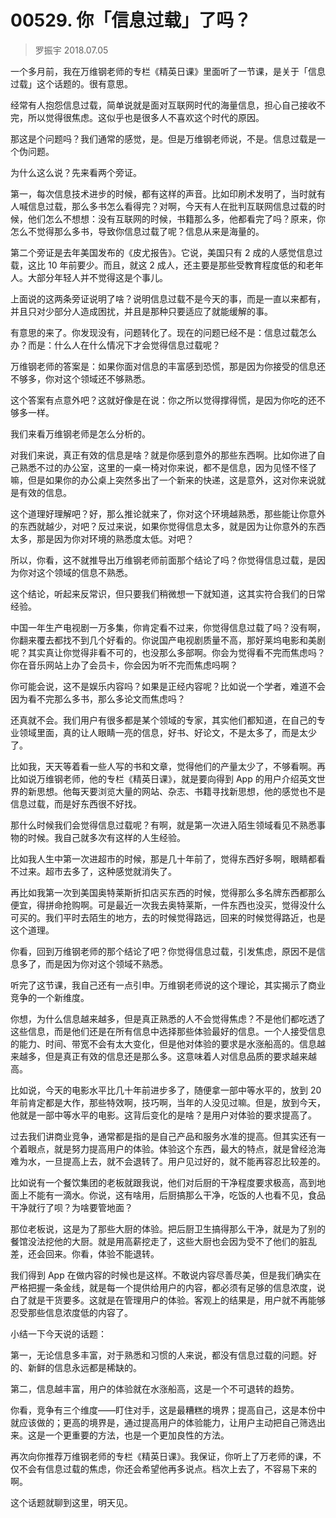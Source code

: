 # 00529. 你「信息过载」了吗？
> 罗振宇 2018.07.05

一个多月前，我在万维钢老师的专栏《精英日课》里面听了一节课，是关于「信息过载」这个话题的。很有意思。

经常有人抱怨信息过载，简单说就是面对互联网时代的海量信息，担心自己接收不完，所以觉得很焦虑。这似乎也是很多人不喜欢这个时代的原因。

那这是个问题吗？我们通常的感觉，是。但是万维钢老师说，不是。信息过载是一个伪问题。

为什么这么说？先来看两个旁证。

第一，每次信息技术进步的时候，都有这样的声音。比如印刷术发明了，当时就有人喊信息过载，那么多书怎么看得完？对啊，今天有人在批判互联网信息过载的时候，他们怎么不想想：没有互联网的时候，书籍那么多，他都看完了吗？原来，你怎么不觉得那么多书，导致你信息过载了呢？信息从来是海量的。

第二个旁证是去年美国发布的《皮尤报告》。它说，美国只有 2 成的人感觉信息过载，这比 10 年前要少。而且，就这 2 成人，还主要是那些受教育程度低的和老年人。大部分年轻人并不觉得这是个事儿。

上面说的这两条旁证说明了啥？说明信息过载不是今天的事，而是一直以来都有，并且只对少部分人造成困扰，并且是那种只要适应了就能缓解的事。

有意思的来了。你发现没有，问题转化了。现在的问题已经不是：信息过载怎么办？而是：什么人在什么情况下才会觉得信息过载呢？

万维钢老师的答案是：如果你面对信息的丰富感到恐慌，那是因为你接受的信息还不够多，你对这个领域还不够熟悉。

这个答案有点意外吧？这就好像是在说：你之所以觉得撑得慌，是因为你吃的还不够多一样。

我们来看万维钢老师是怎么分析的。

对我们来说，真正有效的信息是啥？就是你感到意外的那些东西啊。比如你进了自己熟悉不过的办公室，这里的一桌一椅对你来说，都不是信息，因为见怪不怪了嘛，但是如果你的办公桌上突然多出了一个新来的快递，这是意外，这对你来说就是有效的信息。

这个道理好理解吧？好，那么推论就来了，你对这个环境越熟悉，那些能让你意外的东西就越少，对吧？反过来说，如果你觉得信息太多，就是因为让你意外的东西太多，那是因为你对环境的熟悉度太低。对吧？

所以，你看，这不就推导出万维钢老师前面那个结论了吗？你觉得信息过载，是因为你对这个领域的信息不熟悉。

这个结论，听起来反常识，但只要我们稍微想一下就知道，这其实符合我们的日常经验。

中国一年生产电视剧一万多集，你肯定看不过来，你觉得信息过载了吗？没有啊，你翻来覆去都找不到几个好看的。你说国产电视剧质量不高，那好莱坞电影和美剧呢？其实真让你觉得非看不可的，也没那么多部啊。你会为觉得看不完而焦虑吗？你在音乐网站上办了会员卡，你会因为听不完而焦虑吗啊？

你可能会说，这不是娱乐内容吗？如果是正经内容呢？比如说一个学者，难道不会因为看不完那么多书，那么多论文而焦虑吗？

还真就不会。我们用户有很多都是某个领域的专家，其实他们都知道，在自己的专业领域里面，真的让人眼睛一亮的信息，好书、好论文，不是太多了，而是太少了。

比如我，天天等着看一些人写的书和文章，觉得他们的产量太少了，不够看啊。再比如说万维钢老师，他的专栏《精英日课》，就是要向得到 App 的用户介绍英文世界的新思想。他每天要浏览大量的网站、杂志、书籍寻找新思想，他的感觉也不是信息过载，而是好东西很不好找。

那什么时候我们会觉得信息过载呢？有啊，就是第一次进入陌生领域看见不熟悉事物的时候。我自己就多次有这样的人生经验。

比如我人生中第一次进超市的时候，那是几十年前了，觉得东西好多啊，眼睛都看不过来。超市去多了，这种感觉就消失了。

再比如我第一次到美国奥特莱斯折扣店买东西的时候，觉得那么多名牌东西都那么便宜，得拼命抢购啊。可是最近一次我去奥特莱斯，一件东西也没买，觉得没什么可买的。我们平时去陌生的地方，去的时候觉得路远，回来的时候觉得路近，也是这个道理。

你看，回到万维钢老师的那个结论了吧？你觉得信息过载，引发焦虑，原因不是信息多了，而是因为你对这个领域不熟悉。

听完了这节课，我自己还有一点引申。万维钢老师说的这个理论，其实揭示了商业竞争的一个新维度。

你想，为什么信息越来越多，但是真正熟悉的人不会觉得焦虑？不是他们都吃透了这些信息，而是他们还是在所有信息中选择那些体验最好的信息。一个人接受信息的能力、时间、带宽不会有太大变化，但是他对体验的要求是水涨船高的。信息越来越多，但是真正有效的信息还是那么多。这意味着人对信息品质的要求越来越高。

比如说，今天的电影水平比几十年前进步多了，随便拿一部中等水平的，放到 20 年前肯定都是大作，那些特效啊，技巧啊，当年的人没见过嘛。但是，放到今天，他就是一部中等水平的电影。这背后变化的是啥？是用户对体验的要求提高了。

过去我们讲商业竞争，通常都是指的是自己产品和服务水准的提高。但其实还有一个着眼点，就是努力提高用户的体验。体验这个东西，最大的特点，就是曾经沧海难为水，一旦提高上去，就不会退转了。用户见过好的，就不能再容忍比较差的。

比如说有一个餐饮集团的老板就跟我说，他们对后厨的干净程度要求极高，高到地面上不能有一滴水。你说，这有啥用，后厨搞那么干净，吃饭的人也看不见，食品干净就行了呗？为啥要管地面？

那位老板说，这是为了那些大厨的体验。把后厨卫生搞得那么干净，就是为了别的餐馆没法挖他的大厨。就是用高薪挖走了，这些大厨也会因为受不了他们的脏乱差，还会回来。你看，体验不能退转。

我们得到 App 在做内容的时候也是这样。不敢说内容尽善尽美，但是我们确实在严格把握一条金线，就是每一个提供给用户的内容，都必须有足够的信息浓度，说白了就是干货要多。这就是在管理用户的体验。客观上的结果是，用户就不再能够忍受那些信息浓度低的内容了。

小结一下今天说的话题：

第一，无论信息多丰富，对于熟悉和习惯的人来说，都没有信息过载的问题。好的、新鲜的信息永远都是稀缺的。

第二，信息越丰富，用户的体验就在水涨船高，这是一个不可退转的趋势。

你看，竞争有三个维度——盯住对手，这是最糟糕的境界；提高自己，这是本份中就应该做的；更高的境界是，通过提高用户的体验能力，让用户主动把自己筛选出来。这是一个更重要的方法，也是一个更加良性的方法。

再次向你推荐万维钢老师的专栏《精英日课》。我保证，你听上了万老师的课，不仅不会有信息过载的焦虑，你还会希望他再多说点。档次上去了，不容易下来的啊。

这个话题就聊到这里，明天见。